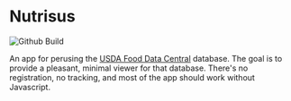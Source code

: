 # Nutrisus

![Github Build](https://github.com/xyhhx/nutrisus/actions/workflows/main.yml/badge.svg)

An app for perusing the [USDA Food Data Central](https://fdc.nal.usda.gov/) database. The goal is to provide a pleasant, minimal viewer for that database. There's no registration, no tracking, and most of the app should work without Javascript.
